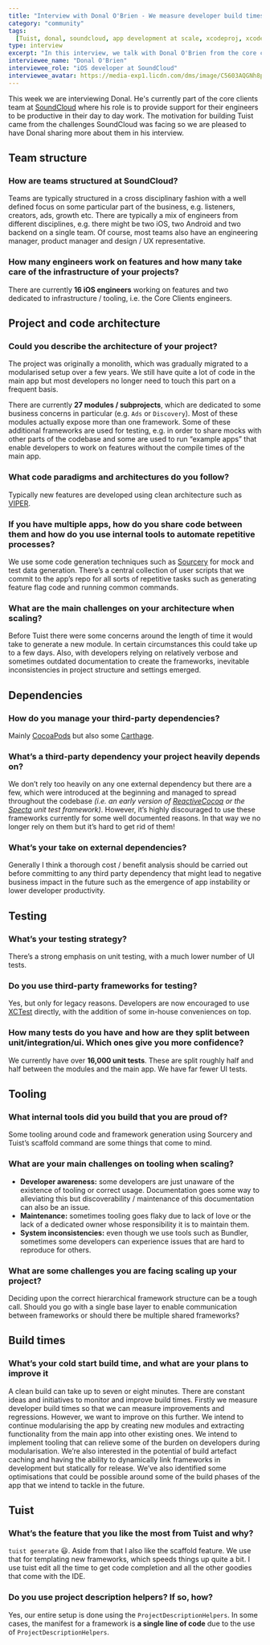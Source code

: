 ```yaml
---
title: "Interview with Donal O'Brien - We measure developer build times so that we can measure improvements and regressions"
category: "community"
tags:
  [Tuist, donal, soundcloud, app development at scale, xcodeproj, xcode, swift]
type: interview
excerpt: "In this interview, we talk with Donal O'Brien from the core clients team at SoundCloud. He shares how they leveraged modularization, Tuist, and tools like Sourcery to overcome the challenges they faced while scaling the app. Moreover, he touches on some present challenges like developer awareness and the maintenance of the tools around the project."
interviewee_name: "Donal O'Brien"
interviewee_role: "iOS developer at SoundCloud"
interviewee_avatar: https://media-exp1.licdn.com/dms/image/C5603AQGNh8pYgOuxEg/profile-displayphoto-shrink_400_400/0?e=1597881600&v=beta&t=yqVfJ5mFbSg3Wm0KV9NqBEOrELAA43380hvxvLy6siw
---
```


This week we are interviewing Donal. He's currently part of the core clients team at [SoundCloud](https://soundcloud.com) where his role is to provide support for their engineers to be productive in their day to day work. The motivation for building Tuist came from the challenges SoundCloud was facing so we are pleased to have Donal sharing more about them in his interview.

## Team structure

### How are teams structured at SoundCloud?

Teams are typically structured in a cross disciplinary fashion with a well defined focus on some particular part of the business, e.g. listeners, creators, ads, growth etc. There are typically a mix of engineers from different disciplines, e.g. there might be two iOS, two Android and two backend on a single team. Of course, most teams also have an engineering manager, product manager and design / UX representative.

### How many engineers work on features and how many take care of the infrastructure of your projects?

There are currently **16 iOS engineers** working on features and two dedicated to infrastructure / tooling, i.e. the Core Clients engineers.

## Project and code architecture

### Could you describe the architecture of your project?

The project was originally a monolith, which was gradually migrated to a modularised setup over a few years. We still have quite a lot of code in the main app but most developers no longer need to touch this part on a frequent basis.

There are currently **27 modules / subprojects**, which are dedicated to some business concerns in particular (e.g. `Ads` or `Discovery`). Most of these modules actually expose more than one framework. Some of these additional frameworks are used for testing, e.g. in order to share mocks with other parts of the codebase and some are used to run “example apps” that enable developers to work on features without the compile times of the main app.

### What code paradigms and architectures do you follow?

Typically new features are developed using clean architecture such as [VIPER](https://www.objc.io/issues/13-architecture/viper/).

### If you have multiple apps, how do you share code between them and how do you use internal tools to automate repetitive processes?

We use some code generation techniques such as [Sourcery](https://github.com/krzysztofzablocki/Sourcery) for mock and test data generation. There’s a central collection of user scripts that we commit to the app’s repo for all sorts of repetitive tasks such as generating feature flag code and running common commands.

### What are the main challenges on your architecture when scaling?

Before Tuist there were some concerns around the length of time it would take to generate a new module. In certain circumstances this could take up to a few days. Also, with developers relying on relatively verbose and sometimes outdated documentation to create the frameworks, inevitable inconsistencies in project structure and settings emerged.

## Dependencies

### How do you manage your third-party dependencies?

Mainly [CocoaPods](https://cocoapods.org) but also some [Carthage](https://github.com/carthage/carthage).

### What’s a third-party dependency your project heavily depends on?

We don’t rely too heavily on any one external dependency but there are a few, which were introduced at the beginning and managed to spread throughout the codebase _(i.e. an early version of [ReactiveCocoa](https://github.com/ReactiveCocoa/ReactiveCocoa) or the [Specta](https://github.com/specta/specta) unit test framework)_. However, it’s highly discouraged to use these frameworks currently for some well documented reasons. In that way we no longer rely on them but it’s hard to get rid of them!

### What’s your take on external dependencies?

Generally I think a thorough cost / benefit analysis should be carried out before committing to any third party dependency that might lead to negative business impact in the future such as the emergence of app instability or lower developer productivity.

## Testing

### What’s your testing strategy?

There’s a strong emphasis on unit testing, with a much lower number of UI tests.

### Do you use third-party frameworks for testing?

Yes, but only for legacy reasons. Developers are now encouraged to use [XCTest](https://developer.apple.com/documentation/xctest) directly, with the addition of some in-house conveniences on top.

### How many tests do you have and how are they split between unit/integration/ui. Which ones give you more confidence?

We currently have over **16,000 unit tests**. These are split roughly half and half between the modules and the main app. We have far fewer UI tests.

## Tooling

### What internal tools did you build that you are proud of?

Some tooling around code and framework generation using Sourcery and Tuist’s scaffold command are some things that come to mind.

### What are your main challenges on tooling when scaling?

- **Developer awareness:** some developers are just unaware of the existence of tooling or correct usage. Documentation goes some way to alleviating this but discoverability / maintenance of this documentation can also be an issue.
- **Maintenance:** sometimes tooling goes flaky due to lack of love or the lack of a dedicated owner whose responsibility it is to maintain them.
- **System inconsistencies:** even though we use tools such as Bundler, sometimes some developers can experience issues that are hard to reproduce for others.

### What are some challenges you are facing scaling up your project?

Deciding upon the correct hierarchical framework structure can be a tough call. Should you go with a single base layer to enable communication between frameworks or should there be multiple shared frameworks?

## Build times

### What’s your cold start build time, and what are your plans to improve it

A clean build can take up to seven or eight minutes. There are constant ideas and initiatives to monitor and improve build times. Firstly we measure developer build times so that we can measure improvements and regressions. However, we want to improve on this further. We intend to continue modularising the app by creating new modules and extracting functionality from the main app into other existing ones. We intend to implement tooling that can relieve some of the burden on developers during modularisation. We’re also interested in the potential of build artefact caching and having the ability to dynamically link frameworks in development but statically for release. We’ve also identified some optimisations that could be possible around some of the build phases of the app that we intend to tackle in the future.

## Tuist

### What’s the feature that you like the most from Tuist and why?

`tuist generate` 😃. Aside from that I also like the scaffold feature. We use that for templating new frameworks, which speeds things up quite a bit. I use tuist edit all the time to get code completion and all the other goodies that come with the IDE.

### Do you use project description helpers? If so, how?

Yes, our entire setup is done using the `ProjectDescriptionHelpers`. In some cases, the manifest for a framework is **a single line of code** due to the use of `ProjectDescriptionHelpers`.
